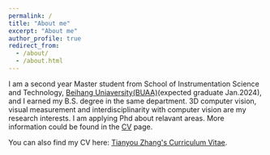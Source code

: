 ```yaml
---
permalink: /
title: "About me"
excerpt: "About me"
author_profile: true
redirect_from: 
  - /about/
  - /about.html
---
```


I am a second year Master student from School of Instrumentation Science and Technology, [Beihang Uniaversity(BUAA)](https://buaa.edu.cn)(expected graduate Jan.2024), and I earned my B.S. degree in the same department. 3D computer vision, visual measurement and interdisciplinarity with computer vision are my research interests. I am applying Phd about relavant areas. More information could be found in the [CV](https://lukahola.github.io/tianyouzhang.github.io/cv/) page.

You can also find my CV here: [Tianyou Zhang's Curriculum Vitae](https://lukahola.github.io/tianyouzhang.github.io/asserts/resume.pdf).

